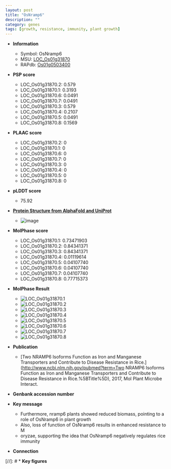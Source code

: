 ```yaml
---
layout: post
title: "OsNramp6"
description: ""
category: genes
tags: [growth, resistance, immunity, plant growth]
---
```


* **Information**  
    + Symbol: OsNramp6  
    + MSU: [LOC_Os01g31870](http://rice.plantbiology.msu.edu/cgi-bin/ORF_infopage.cgi?orf=LOC_Os01g31870)  
    + RAPdb: [Os01g0503400](http://rapdb.dna.affrc.go.jp/viewer/gbrowse_details/irgsp1?name=Os01g0503400)  

* **PSP score**  
    + LOC_Os01g31870.2: 0.579 
    + LOC_Os01g31870.1: 0.3193 
    + LOC_Os01g31870.6: 0.0491 
    + LOC_Os01g31870.7: 0.0491 
    + LOC_Os01g31870.3: 0.579 
    + LOC_Os01g31870.4: 0.2107 
    + LOC_Os01g31870.5: 0.0491 
    + LOC_Os01g31870.8: 0.1569 

* **PLAAC score**  
    + LOC_Os01g31870.2: 0 
    + LOC_Os01g31870.1: 0 
    + LOC_Os01g31870.6: 0 
    + LOC_Os01g31870.7: 0 
    + LOC_Os01g31870.3: 0 
    + LOC_Os01g31870.4: 0 
    + LOC_Os01g31870.5: 0 
    + LOC_Os01g31870.8: 0 

* **pLDDT score**
    + 75.92

* **[Protein Structure from AlphaFold and UniProt](https://www.uniprot.org/uniprotkb/Q5QN13/entry#structure)**
    + ![image](https://ricepsp.github.io/images/Q5/AF-Q5QN13-F1.png)

* **MolPhase score**
    + LOC_Os01g31870.1: 0.73471903
    + LOC_Os01g31870.2: 0.84341371
    + LOC_Os01g31870.3: 0.84341371
    + LOC_Os01g31870.4: 0.01119614
    + LOC_Os01g31870.5: 0.04107740
    + LOC_Os01g31870.6: 0.04107740
    + LOC_Os01g31870.7: 0.04107740
    + LOC_Os01g31870.8: 0.77715373

* **MolPhase Result**
    + ![LOC_Os01g31870.1](https://304243504.github.io/Pictures/LOC_Os01g/LOC_Os01g31870.1.png)
    + ![LOC_Os01g31870.2](https://304243504.github.io/Pictures/LOC_Os01g/LOC_Os01g31870.2.png)
    + ![LOC_Os01g31870.3](https://304243504.github.io/Pictures/LOC_Os01g/LOC_Os01g31870.3.png)
    + ![LOC_Os01g31870.4](https://304243504.github.io/Pictures/LOC_Os01g/LOC_Os01g31870.4.png)
    + ![LOC_Os01g31870.5](https://304243504.github.io/Pictures/LOC_Os01g/LOC_Os01g31870.5.png)
    + ![LOC_Os01g31870.6](https://304243504.github.io/Pictures/LOC_Os01g/LOC_Os01g31870.6.png)
    + ![LOC_Os01g31870.7](https://304243504.github.io/Pictures/LOC_Os01g/LOC_Os01g31870.7.png)
    + ![LOC_Os01g31870.8](https://304243504.github.io/Pictures/LOC_Os01g/LOC_Os01g31870.8.png)

* **Publication**  
    + [Two NRAMP6 Isoforms Function as Iron and Manganese Transporters and Contribute to Disease Resistance in Rice.](http://www.ncbi.nlm.nih.gov/pubmed?term=Two NRAMP6 Isoforms Function as Iron and Manganese Transporters and Contribute to Disease Resistance in Rice.%5BTitle%5D), 2017, Mol Plant Microbe Interact.

* **Genbank accession number**  

* **Key message**  
    + Furthermore, nramp6 plants showed reduced biomass, pointing to a role of OsNramp6 in plant growth
    + Also, loss of function of OsNramp6 results in enhanced resistance to M
    + oryzae, supporting the idea that OsNramp6 negatively regulates rice immunity

* **Connection**  

[//]: # * **Key figures**  


